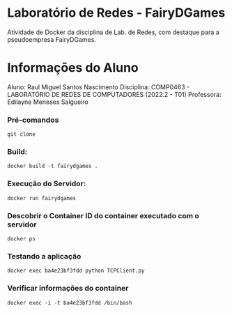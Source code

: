 # Laboratório de Redes - FairyDGames
Atividade de Docker da disciplina de Lab. de Redes, com destaque para a pseudoempresa FairyDGames.
# Informações do Aluno
Aluno: Raul Miguel Santos Nascimento
Disciplina: COMP0463 - LABORATÓRIO DE REDES DE COMPUTADORES (2022.2 - T01)
Professora: Edilayne Meneses Salgueiro

### Pré-comandos
```
git clone 
```

### Build:
```
docker build -t fairydgames .
```
### Execução do Servidor:
```
docker run fairydgames
```

### Descobrir o Container ID do container executado com o servidor
```
docker ps
```

### Testando a aplicação
```
docker exec ba4e23bf3fdd python TCPClient.py
```

### Verificar informações do container
```
docker exec -i -t ba4e23bf3fdd /bin/bash
```
